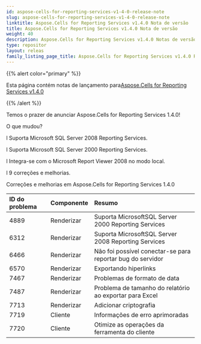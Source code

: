 ```yaml
---
id: aspose-cells-for-reporting-services-v1-4-0-release-note
slug: aspose-cells-for-reporting-services-v1-4-0-release-note
linktitle: Aspose.Cells for Reporting Services v1.4.0 Nota de versão
title: Aspose.Cells for Reporting Services v1.4.0 Nota de versão
weight: 40
description: Aspose.Cells for Reporting Services v1.4.0 Notas de versão – as atualizações e correções mais recentes
type: repositor
layout: releas
family_listing_page_title: Aspose.Cells for Reporting Services v1.4.0 Release Note
---
```

{{% alert color="primary" %}} 

 Esta página contém notas de lançamento para[Aspose.Cells for Reporting Services v1.4.0](https://releases.aspose.com/cells/reportingservices/new-releases/aspose.cells-for-reporting-services-v1.4.0/)

{{% /alert %}} 

 Temos o prazer de anunciar Aspose.Cells for Reporting Services 1.4.0!

 O que mudou?

 l Suporta Microsoft SQL Server 2008 Reporting Services.

 l Suporta Microsoft SQL Server 2000 Reporting Services.

 l Integra-se com o Microsoft Report Viewer 2008 no modo local.

 l 9 correções e melhorias.

 Correções e melhorias em Aspose.Cells for Reporting Services 1.4.0

|**ID do problema** |**Componente** |**Resumo** |
| :- | :- | :- |
|4889 | Renderizar| Suporta MicrosoftSQL Server 2000 Reporting Services|
|6312 | Renderizar| Suporta MicrosoftSQL Server 2008 Reporting Services|
|6466 | Renderizar| Não foi possível conectar-se para reportar bug do servidor|
|6570 | Renderizar| Exportando hiperlinks|
|7467 | Renderizar| Problemas de formato de data|
|7487 | Renderizar| Problema de tamanho do relatório ao exportar para Excel|
|7713 | Renderizar| Adicionar criptografia|
|7719 | Cliente| Informações de erro aprimoradas|
|7720 | Cliente| Otimize as operações da ferramenta do cliente|

